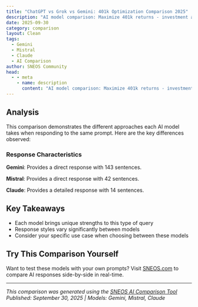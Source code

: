 ```yaml
---
title: "ChatGPT vs Grok vs Gemini: 401k Optimization Comparison 2025"
description: "AI model comparison: Maximize 401k returns - investment allocation by age and risk tolerance..."
date: 2025-09-30
category: comparison
layout: Clean
tags:
  - Gemini
  - Mistral
  - Claude
  - AI Comparison
author: SNEOS Community
head:
  - - meta
    - name: description
      content: "AI model comparison: Maximize 401k returns - investment allocation by age and risk tolerance..."
---
```


<ChatComparison
  title="ChatGPT vs Grok vs Gemini: 401k Optimization Comparison 2025"
  prompt="Maximize 401k returns - investment allocation by age and risk tolerance"
  :responses='{
    "Gemini": "Okay, let\u0027s dive into how to maximize your 401(k) returns by adjusting your investment allocation based on age and risk tolerance. This is a crucial part of long-term financial planning.\n\n**I. Understanding the Key Factors**\n\n*   **Age (Time Horizon):**  This is a primary driver.  The further you are from retirement, the more risk you can generally afford to take.  This is because you have more time to recover from market downturns.\n*   **Risk Tolerance:** This is your personal comfort level with the potential for investment losses in exchange for higher potential returns.  It\u0027s subjective and influenced by your personality, financial situation, and understanding of investing.\n*   **Financial Goals:**  While retirement is the main goal of a 401(k), consider any other financial goals you have (e.g., early retirement, leaving an inheritance).\n*   **Current Financial Situation:**  Consider your income, debts, savings, and other investments outside of your 401(k).  A solid financial foundation allows you to take more risk in your 401(k).\n*   **Investment Options Available:** Your 401(k) plan likely has a limited selection of funds.  Understanding what\u0027s available is key to crafting the best allocation *within* those options.\n*   **Fees:** Lower fees mean more of your returns stay in your account. Pay attention to expense ratios.\n\n**II. Investment Asset Classes**\n\nUnderstanding the basic asset classes is crucial for building your portfolio. Here\u0027s a simplified overview:\n\n*   **Stocks (Equities):**\n    *   **Description:** Represent ownership in companies. Historically, they offer the highest potential returns but also come with the highest volatility (price fluctuations).\n    *   **Risk/Return:** High risk, High potential return.\n    *   **Types:**\n        *   **Large-Cap:** Stocks of large, well-established companies. Generally less volatile than smaller companies.\n        *   **Mid-Cap:** Stocks of medium-sized companies.\n        *   **Small-Cap:** Stocks of smaller companies.  Can offer higher growth potential, but also higher risk.\n        *   **International:** Stocks of companies located outside the U.S.  Provide diversification and exposure to different economic conditions.\n        *   **Emerging Markets:** Stocks of companies in developing countries. Higher potential growth, but also higher risk.\n*   **Bonds (Fixed Income):**\n    *   **Description:** Represent loans made to corporations or governments.  Generally considered less risky than stocks.\n    *   **Risk/Return:** Lower risk, Lower potential return.\n    *   **Types:**\n        *   **Government Bonds:** Issued by the U.S. government. Considered very safe.\n        *   **Corporate Bonds:** Issued by corporations.  Risk varies depending on the creditworthiness of the company.\n        *   **High-Yield Bonds (Junk Bonds):** Issued by companies with lower credit ratings.  Higher risk, higher potential yield.\n        *   **Inflation-Protected Securities (TIPS):** Designed to protect against inflation.\n*   **Cash/Money Market Funds:**\n    *   **Description:** Very short-term, low-risk investments.  Offer very low returns.\n    *   **Risk/Return:** Very low risk, Very low return.\n*   **Real Estate (Through REITs):**\n    *   **Description:**  Real Estate Investment Trusts (REITs) allow you to invest in real estate without directly owning property.\n    *   **Risk/Return:** Moderate risk, Moderate potential return (can vary).\n*   **Target-Date Funds (Lifecycle Funds):**\n    *   **Description:** A \u0022fund of funds\u0022 that automatically adjusts its asset allocation over time, becoming more conservative as you approach the target retirement date.  They are designed to simplify investment management.\n    *   **Risk/Return:** Varies depending on the target date and the fund\u0027s specific allocation strategy.\n\n**III. Sample Asset Allocation Strategies by Age and Risk Tolerance**\n\nThese are *general guidelines* only.  Your specific situation may require adjustments.  **Consult a qualified financial advisor for personalized advice.**\n\n**A. Age: 20s and 30s (Long Time Horizon)**\n\n*   **Aggressive (High Risk Tolerance):**\n    *   Stocks: 90-100%\n        *   U.S. Stocks: 50-60% (Mix of Large-Cap, Mid-Cap, and Small-Cap)\n        *   International Stocks: 30-40% (Mix of Developed and Emerging Markets)\n    *   Bonds: 0-10%\n    *   Cash: 0%\n*   **Moderate (Medium Risk Tolerance):**\n    *   Stocks: 80-90%\n        *   U.S. Stocks: 45-55%\n        *   International Stocks: 35-45%\n    *   Bonds: 10-20%\n    *   Cash: 0%\n*   **Conservative (Low Risk Tolerance):**\n    *   Stocks: 60-70%\n        *   U.S. Stocks: 35-45%\n        *   International Stocks: 25-35%\n    *   Bonds: 30-40%\n    *   Cash: 0%\n\n**B. Age: 40s and 50s (Mid-Career, Approaching Retirement)**\n\n*   **Aggressive (High Risk Tolerance):**\n    *   Stocks: 75-85%\n        *   U.S. Stocks: 40-50%\n        *   International Stocks: 35-45%\n    *   Bonds: 15-25%\n    *   Cash: 0%\n*   **Moderate (Medium Risk Tolerance):**\n    *   Stocks: 60-70%\n        *   U.S. Stocks: 35-45%\n        *   International Stocks: 25-35%\n    *   Bonds: 30-40%\n    *   Cash: 0%\n*   **Conservative (Low Risk Tolerance):**\n    *   Stocks: 40-50%\n        *   U.S. Stocks: 25-35%\n        *   International Stocks: 15-25%\n    *   Bonds: 50-60%\n    *   Cash: 0%\n\n**C. Age: 60s and Beyond (Nearing or In Retirement)**\n\n*   **Aggressive (High Risk Tolerance):**\n    *   Stocks: 50-60%\n        *   U.S. Stocks: 30-40%\n        *   International Stocks: 20-30%\n    *   Bonds: 40-50%\n    *   Cash: 0%\n*   **Moderate (Medium Risk Tolerance):**\n    *   Stocks: 40-50%\n        *   U.S. Stocks: 25-35%\n        *   International Stocks: 15-25%\n    *   Bonds: 50-60%\n    *   Cash: 0%\n*   **Conservative (Low Risk Tolerance):**\n    *   Stocks: 20-30%\n        *   U.S. Stocks: 15-20%\n        *   International Stocks: 5-10%\n    *   Bonds: 60-70%\n    *   Cash: 10%\n\n**IV. Using Target-Date Funds**\n\n*   Target-date funds are a simple way to implement a diversified, age-appropriate asset allocation.\n*   **How to choose:** Select the fund with a target date closest to your expected retirement year.\n*   **Pros:**\n    *   Automatic rebalancing.\n    *   Diversification across asset classes.\n    *   Simplified investment management.\n*   **Cons:**\n    *   May not perfectly match your risk tolerance.\n    *   Fees can be higher than individual index funds (but are often reasonable).\n    *   Less control over the specific asset allocation.\n*   **Important:**  Even with target-date funds, understand the underlying asset allocation. Some target-date funds are more conservative or aggressive than others for the same target date.\n\n**V. Key Considerations for Maximizing Returns**\n\n1.  **Start Early and Contribute Consistently:** The power of compounding is greatest over long periods. Take advantage of employer matching.  Increase contributions as you can afford to.\n2.  **Rebalance Regularly:** Rebalancing means bringing your portfolio back to your target asset allocation.  Do this at least annually (or more frequently if market swings are significant).  This helps you buy low and sell high, maintaining your desired risk level.\n3.  **Minimize Fees:**  Choose low-cost investment options.  Index funds and ETFs generally have lower expense ratios than actively managed funds.\n4.  **Stay Disciplined:**  Avoid making emotional investment decisions based on market fluctuations.  Don\u0027t try to time the market. Stay the course with your long-term plan.\n5.  **Consider Tax Implications:** Understand the tax advantages of a 401(k). Contributions are often tax-deductible (Traditional 401k), and earnings grow tax-deferred. Roth 401k offers tax-free withdrawals in retirement, but contributions are made with after-tax dollars.\n6.  **Dollar-Cost Averaging:** Investing a fixed amount regularly, regardless of market conditions, is a form of dollar-cost averaging.  This helps you avoid putting all your money in at a market peak.\n7.  **Diversify Within Asset Classes:** Within each asset class (e.g., stocks), diversify across different sectors, industries, and geographic regions.  This reduces the impact of any single investment on your overall portfolio.\n8.  **Understand Your Investment Options:**  Carefully review the investment choices offered by your 401(k) plan.  Read the fund prospectuses to understand their investment objectives, risks, and fees.\n9.  **Avoid Company Stock Over-Concentration:**  While some employer matching programs use company stock, be cautious about having a large percentage of your 401(k) in a single company\u0027s stock.  If the company falters, you could lose both your job and a significant portion of your retirement savings.\n10. **Seek Professional Advice (Optional):**  Consider consulting a qualified financial advisor for personalized investment advice tailored to your specific circumstances. A good advisor can help you assess your risk tolerance, develop a comprehensive financial plan, and make informed investment decisions.\n\n**VI. Example Scenario**\n\nLet\u0027s say you are 30 years old and have a moderate risk tolerance.\n\n*   **Option 1: Target-Date Fund:** Choose a target-date fund with a target date of 2065 (or closest to your retirement year).\n*   **Option 2: Build Your Own Portfolio:**\n    *   Stocks: 85%\n        *   U.S. Stocks: 50% (split among a large-cap index fund, a mid-cap index fund, and a small-cap index fund)\n        *   International Stocks: 35% (a broad international stock index fund)\n    *   Bonds: 15% (a total bond market index fund)\n\nYou would then rebalance this portfolio annually to maintain the 85/15 allocation.\n\n**VII. Risk Tolerance Assessment**\n\nHere are some questions to help assess your risk tolerance:\n\n*   How would you react if your investments lost 20% of their value in a short period?\n*   Are you comfortable with the possibility of losing money in exchange for higher potential returns?\n*   How important is it to you to preserve your capital?\n*   What is your time horizon for investing?\n*   How knowledgeable are you about investing?\n*   What other financial resources do you have available?\n\n**Online risk tolerance questionnaires are also available from many financial institutions.**\n\n**VIII. Important Disclaimer**\n\n*I am an AI chatbot and cannot provide financial advice. This information is for educational purposes only. Consult with a qualified financial advisor before making any investment decisions.*\n",
    "Mistral": "Maximizing your 401(k) returns involves a strategic approach to investment allocation based on your age and risk tolerance. Here are some general guidelines to help you make informed decisions:\n\n### 1. **Understand Your Risk Tolerance**\n- **Conservative:** Prefer stability and are willing to accept lower potential returns.\n- **Moderate:** Balance between growth and stability, willing to take on some risk.\n- **Aggressive:** Focus on high growth potential and are comfortable with higher risk.\n\n### 2. **Age-Based Allocation**\nYour investment strategy should evolve as you age. Here\u2019s a general guideline:\n\n#### **20s and 30s:**\n- **Risk Tolerance:** Typically higher.\n- **Allocation:**\n  - **Stocks (Equities):** 80-90%\n  - **Bonds:** 10-20%\n  - **Cash:** 0-5%\n- **Investment Types:**\n  - **Equities:** Focus on growth stocks, international stocks, and small-cap stocks.\n  - **Bonds:** Limited exposure, possibly in high-yield bonds.\n\n#### **40s:**\n- **Risk Tolerance:** Moderate to high.\n- **Allocation:**\n  - **Stocks:** 70-80%\n  - **Bonds:** 20-30%\n  - **Cash:** 0-5%\n- **Investment Types:**\n  - **Equities:** Balanced mix of growth and value stocks.\n  - **Bonds:** Increase exposure to investment-grade bonds.\n\n#### **50s:**\n- **Risk Tolerance:** Moderate.\n- **Allocation:**\n  - **Stocks:** 50-60%\n  - **Bonds:** 30-40%\n  - **Cash:** 5-10%\n- **Investment Types:**\n  - **Equities:** Focus on large-cap and dividend-paying stocks.\n  - **Bonds:** Increase exposure to government and corporate bonds.\n\n#### **60s and Beyond:**\n- **Risk Tolerance:** Conservative to moderate.\n- **Allocation:**\n  - **Stocks:** 30-40%\n  - **Bonds:** 50-60%\n  - **Cash:** 10-20%\n- **Investment Types:**\n  - **Equities:** Focus on blue-chip and dividend-paying stocks.\n  - **Bonds:** High exposure to government bonds, municipal bonds, and high-quality corporate bonds.\n\n### 3. **Diversification**\nDiversification is key to managing risk. Consider the following:\n- **Domestic vs. International:** Allocate a portion to international stocks and bonds.\n- **Sector Diversification:** Spread investments across different sectors (e.g., technology, healthcare, consumer goods).\n- **Asset Classes:** Include real estate, commodities, and alternative investments if available.\n\n### 4. **Rebalancing**\nRegularly rebalance your portfolio to maintain your desired asset allocation. This helps manage risk and can enhance returns by selling high and buying low.\n\n### 5. **Contribution Strategy**\n- **Maximize Contributions:** Contribute as much as possible, up to the annual limit.\n- **Employer Match:** Always contribute at least enough to get the full employer match.\n- **Tax Advantages:** Consider Roth contributions if you expect to be in a higher tax bracket in retirement.\n\n### 6. **Monitor and Adjust**\n- **Review Regularly:** Review your portfolio at least annually.\n- **Adjust for Life Changes:** Adjust your allocation based on significant life events (e.g., marriage, children, retirement).\n\n### 7. **Professional Advice**\nConsider consulting a financial advisor, especially as you approach retirement, to tailor your strategy to your specific needs and circumstances.\n\n### Example Allocations:\n\n#### **Aggressive Investor in 30s:**\n- **Stocks:** 90%\n  - **Large-Cap Growth:** 30%\n  - **Small-Cap Growth:** 20%\n  - **International Stocks:** 20%\n  - **Technology Stocks:** 20%\n- **Bonds:** 10%\n  - **High-Yield Bonds:** 10%\n\n#### **Moderate Investor in 50s:**\n- **Stocks:** 60%\n  - **Large-Cap Value:** 30%\n  - **Dividend Stocks:** 20%\n  - **International Stocks:** 10%\n- **Bonds:** 35%\n  - **Government Bonds:** 20%\n  - **Corporate Bonds:** 15%\n- **Cash:** 5%\n\n#### **Conservative Investor in 60s:**\n- **Stocks:** 30%\n  - **Blue-Chip Stocks:** 20%\n  - **Dividend Stocks:** 10%\n- **Bonds:** 60%\n  - **Government Bonds:** 30%\n  - **Municipal Bonds:** 20%\n  - **Corporate Bonds:** 10%\n- **Cash:** 10%\n\nBy following these guidelines and adjusting based on your personal circumstances, you can maximize your 401(k) returns while managing risk effectively.",
    "Claude": "# 401(k) Investment Allocation Strategy\n\n## Age-Based Asset Allocation Framework\n\n### **Young Professionals (20s-30s)**\n**Target Allocation: 80-90% Stocks, 10-20% Bonds**\n\n**Aggressive Portfolio:**\n- 60% Total Stock Market Index\n- 20% International/Emerging Markets\n- 10% Small-Cap Growth\n- 10% Bonds/Stable Value\n\n**Moderate Portfolio:**\n- 50% Large-Cap Index (S\u0026P 500)\n- 20% International Developed Markets\n- 10% Mid/Small-Cap\n- 20% Bonds\n\n### **Mid-Career (40s-50s)**\n**Target Allocation: 60-70% Stocks, 30-40% Bonds**\n\n**Balanced Growth:**\n- 40% Large-Cap Index\n- 15% International Markets\n- 10% Mid-Cap\n- 5% Real Estate (REITs)\n- 30% Bond Index\n\n### **Pre-Retirement (55-65)**\n**Target Allocation: 40-60% Stocks, 40-60% Bonds**\n\n**Conservative Growth:**\n- 35% Large-Cap Value\n- 10% International\n- 5% Dividend Stocks\n- 40% Bond Index\n- 10% Stable Value/Money Market\n\n### **Retirement (65\u002B)**\n**Target Allocation: 30-40% Stocks, 60-70% Bonds**\n\n**Income-Focused:**\n- 25% Large-Cap Dividend\n- 10% International\n- 5% REITs\n- 50% Bonds/Treasury\n- 10% Cash/Stable Value\n\n## Risk Tolerance Adjustments\n\n### **Conservative Investors**\n- Add 10-20% more bonds than age guidelines suggest\n- Focus on large-cap, dividend-paying stocks\n- Include stable value funds\n- Consider target-date funds\n\n### **Aggressive Investors**\n- Subtract 10-15% from bond allocation\n- Increase small-cap and international exposure\n- Consider sector-specific funds\n- Higher emerging market allocation\n\n## Key Investment Principles\n\n### **1. Maximize Employer Match**\n- Contribute at least enough to get full company match\n- This is an immediate 100% return on investment\n\n### **2. Choose Low-Cost Funds**\n- Target expense ratios under 0.5%\n- Index funds typically have lower fees than active funds\n- Fees compound over time and significantly impact returns\n\n### **3. Diversification Strategy**\n- **Domestic vs. International:** 70-80% domestic, 20-30% international\n- **Company Size Mix:** Large-cap (60%), mid-cap (20%), small-cap (20%)\n- **Growth vs. Value:** Balanced approach or slight growth tilt for younger investors\n\n### **4. Rebalancing Schedule**\n- Review quarterly, rebalance annually\n- Rebalance when allocations drift 5-10% from targets\n- Use new contributions to rebalance when possible\n\n## Specific Fund Recommendations\n\n### **Core Holdings (Choose 1-2)**\n- Total Stock Market Index\n- S\u0026P 500 Index\n- Target Date Fund (for simplicity)\n\n### **International Exposure**\n- Total International Stock Index\n- Developed Markets Fund\n- Emerging Markets (5-10% allocation max)\n\n### **Bond Component**\n- Total Bond Market Index\n- Intermediate-Term Treasury\n- Stable Value (if available and competitive)\n\n## Advanced Strategies\n\n### **Dollar-Cost Averaging**\n- Consistent contributions regardless of market conditions\n- Automatic investing reduces emotional decision-making\n\n### **Tax-Loss Harvesting**\n- Not applicable within 401(k) but important for taxable accounts\n- Focus on Roth vs. Traditional contribution decisions\n\n### **Glide Path Strategy**\n- Gradually shift from aggressive to conservative over time\n- Consider extending equity exposure longer if financially secure\n\n## Common Mistakes to Avoid\n\n1. **Over-diversification** with too many similar funds\n2. **Chasing past performance** instead of staying consistent\n3. **Emotional investing** during market volatility\n4. **Ignoring fees** - high expense ratios erode returns\n5. **Not increasing contributions** with salary raises\n6. **Borrowing from 401(k)** except in true emergencies\n\n## Sample Portfolios by Age\n\n### **Age 25 - Aggressive Growth**"
  }'
  published-date="11:15"
/>

## Analysis

This comparison demonstrates the different approaches each AI model takes when responding to the same prompt. Here are the key differences observed:

### Response Characteristics

**Gemini**: Provides a direct response with 143 sentences. 

**Mistral**: Provides a direct response with 42 sentences. 

**Claude**: Provides a detailed response with 14 sentences. 

## Key Takeaways

- Each model brings unique strengths to this type of query
- Response styles vary significantly between models
- Consider your specific use case when choosing between these models

## Try This Comparison Yourself

Want to test these models with your own prompts? Visit [SNEOS.com](https://sneos.com) to compare AI responses side-by-side in real-time.

---

*This comparison was generated using the [SNEOS AI Comparison Tool](https://sneos.com)*
*Published: September 30, 2025 | Models: Gemini, Mistral, Claude*
